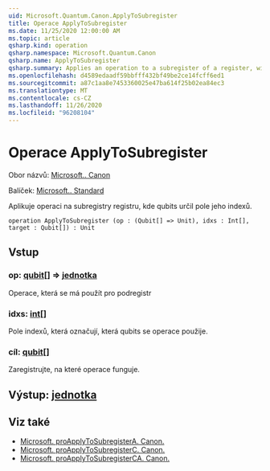 ```yaml
---
uid: Microsoft.Quantum.Canon.ApplyToSubregister
title: Operace ApplyToSubregister
ms.date: 11/25/2020 12:00:00 AM
ms.topic: article
qsharp.kind: operation
qsharp.namespace: Microsoft.Quantum.Canon
qsharp.name: ApplyToSubregister
qsharp.summary: Applies an operation to a subregister of a register, with qubits specified by an array of their indices.
ms.openlocfilehash: d4589edaadf59bbfff432bf49be2ce14fcff6ed1
ms.sourcegitcommit: a87c1aa8e7453360025e47ba614f25b02ea84ec3
ms.translationtype: MT
ms.contentlocale: cs-CZ
ms.lasthandoff: 11/26/2020
ms.locfileid: "96208104"
---
```

# <a name="applytosubregister-operation"></a>Operace ApplyToSubregister

Obor názvů: [Microsoft.. Canon](xref:Microsoft.Quantum.Canon)

Balíček: [Microsoft.. Standard](https://nuget.org/packages/Microsoft.Quantum.Standard)


Aplikuje operaci na subregistry registru, kde qubits určil pole jeho indexů.

```qsharp
operation ApplyToSubregister (op : (Qubit[] => Unit), idxs : Int[], target : Qubit[]) : Unit
```


## <a name="input"></a>Vstup

### <a name="op--qubit--unit"></a>op: [qubit](xref:microsoft.quantum.lang-ref.qubit)[] => [jednotka](xref:microsoft.quantum.lang-ref.unit) 

Operace, která se má použít pro podregistr


### <a name="idxs--int"></a>idxs: [int](xref:microsoft.quantum.lang-ref.int)[]

Pole indexů, která označují, která qubits se operace použije.


### <a name="target--qubit"></a>cíl: [qubit](xref:microsoft.quantum.lang-ref.qubit)[]

Zaregistrujte, na které operace funguje.



## <a name="output--unit"></a>Výstup: [jednotka](xref:microsoft.quantum.lang-ref.unit)



## <a name="see-also"></a>Viz také

- [Microsoft. proApplyToSubregisterA. Canon.](xref:Microsoft.Quantum.Canon.ApplyToSubregisterA)
- [Microsoft. proApplyToSubregisterC. Canon.](xref:Microsoft.Quantum.Canon.ApplyToSubregisterC)
- [Microsoft. proApplyToSubregisterCA. Canon.](xref:Microsoft.Quantum.Canon.ApplyToSubregisterCA)